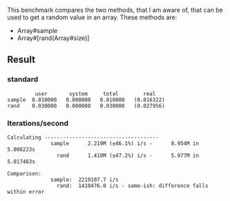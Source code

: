 This benchmark compares the two methods, that I am aware of, that can be used to get a random value in an array. These methods are:
* Array#sample
* Array#[rand(Array#size)]

## Result
### standard
```
         user       system     total        real
sample  0.010000   0.000000   0.010000   (0.016322)
rand    0.030000   0.000000   0.030000   (0.027956)
```

### Iterations/second
```
Calculating -------------------------------------
              sample      2.219M (±46.1%) i/s -      8.954M in   5.006223s
                rand      1.410M (±47.2%) i/s -      5.977M in   5.017463s

Comparison:
              sample:  2219107.7 i/s
                rand:  1410476.0 i/s - same-ish: difference falls within error
```
